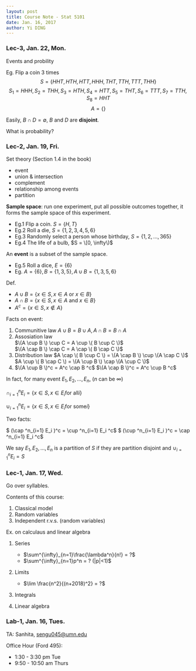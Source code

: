 ```yaml
--- 
layout: post
title: Course Note - Stat 5101
date: Jan. 16, 2017
author: Yi DING
---
```


[comment]: # (This is the course note for course Stat 5101)

### Lec-3, Jan. 22, Mon.
Events and probility

Eg. Flip a coin 3 times
$$S = \{ HHT, HTH, HTT, HHH, THT, TTH, TTT, THH \}$$
$$S_1 = HHH, S_2 = THH, S_3 = HTH, S_4 = HTT, S_5 = THT, S_6 = TTT, S_7 = TTH, S_8 = HHT$$
$$A = \{ \}$$

Easily, $B\cap D = \emptyset$, $B$ and $D$ are **disjoint**.

What is probability?




### Lec-2, Jan. 19, Fri.
Set theory (Section 1.4 in the book)
* event
* union & intersection
* complement
* relationship among events
* partition

**Sample space**: run one experiment, put all possible outcomes together, it forms the sample space of this experiment.
* Eg.1 Flip a coin. $S = \{H, T\}$
* Eg.2 Roll a die, $S = \{1, 2, 3, 4, 5, 6\}$
* Eg.3 Randomly select a person whose birthday, $S = \{1, 2, ..., 365\}$
* Eg.4 The life of a bulb, $S = \[0, \infty\)$

An **event** is a subset of the sample space.
* Eg.5 Roll a dice, $E = \{6\}$
* Eg. $A = \{6\}, B = \{1, 3, 5\}, A\cup B = \{1, 3, 5, 6\}$

Def.
* $A \cup B = \{ x \in S, x \in A \text{ or } x \in B \}$
* $A \cap B = \{ x \in S, x \in A \text{ and } x \in B \}$
* $A^c = \{ x \in S, x \notin A \}$

Facts on event:
1. Communitive law
    $A \cup B = B \cup A, A \cap B = B \cap A$   
2. Assosiation law   
    $\(A \cup B \) \cup C = A \cup \( B \cup C \)$   
    $\(A \cap B \) \cap C = A \cap \( B \cap C \)$
3. Distribution law
    $A \cap \( B \cup C \) = \(A \cap B \) \cup \(A \cap C \)$
    $A \cup \( B \cap C \) = \(A \cup B \) \cap \(A \cup C \)$
4.  $\(A \cup B \)^c = A^c \cap B ^c$
    $\(A \cap B \)^c = A^c \cup B ^c$
    
In fact, for many event $E_1, E_2, ..., E_n$, ($n$ can be $\infty$)

$\cap ^n_{i=1} E_i = \{ x\in S, x\in E_i \text{for all} i\}$

$\cup ^n_{i=1} E_i = \{ x\in S, x\in E_i \text{for some} i\}$

Two facts:

$ \(\cap ^n_{i=1} E_i \)^c = \cup ^n_{i=1} E_i ^c$
$ \(\cup ^n_{i=1} E_i \)^c = \cap ^n_{i=1} E_i ^c$

We say $E_1, E_2, ..., E_n$ is a partition of $S$ if they are partition disjoint and $\cup ^n_{i=1} E_i = S$


### Lec-1, Jan. 17, Wed.
Go over syllables.

Contents of this course:
1. Classical model
2. Random variables
3. Independent r.v.s. (random variables)

Ex. on calculaus and linear algebra

1. Series
    * $\sum^{\infty}_{n=1}\frac{\lambda^n}{n!} = ?$
    * $\sum^{\infty}_{n=1}p^n = ? (|p|<1)$
    
2. Limits
    * $\lim \frac{n^2}{(n+2018)^2} = ?$
    
3. Integrals

4. Linear algebra


### Lab-1, Jan. 16, Tues.
TA: Sanhita, sengu045@umn.edu

Office Hour (Ford 495):
* 1:30 - 3:30 pm Tue
* 9:50 - 10:50 am Thurs

